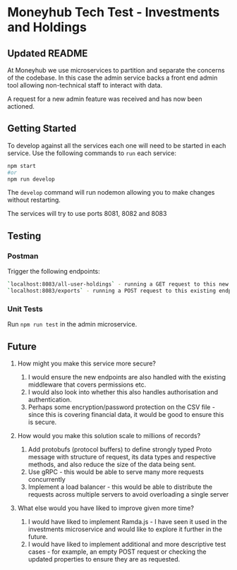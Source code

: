 # Moneyhub Tech Test - Investments and Holdings

## Updated README

At Moneyhub we use microservices to partition and separate the concerns of the codebase.
In this case the admin service backs a front end admin tool allowing non-technical staff to interact with data.

A request for a new admin feature was received and has now been actioned.

## Getting Started

To develop against all the services each one will need to be started in each service. Use the following commands to `run` each service:

```bash
npm start
#or
npm run develop
```

The `develop` command will run nodemon allowing you to make changes without restarting.

The services will try to use ports 8081, 8082 and 8083
## Testing

### Postman

Trigger the following endpoints:

```bash
`localhost:8083/all-user-holdings` - running a GET request to this new endpoint will generate a `fetchAllUserHoldings.csv` file. Its contents can also be seen in the response body
`localhost:8083/exports` - running a POST request to this existing endpoint will now send the csv report as application/JSON to the investments service
```

### Unit Tests

Run `npm run test` in the admin microservice.  

## Future

  1. How might you make this service more secure?
     1. I would ensure the new endpoints are also handled with the existing middleware that covers permissions etc.
     2. I would also look into whether this also handles authorisation and authentication.
     3. Perhaps some encryption/password protection on the CSV file - since this is covering financial data, it would be good to ensure this is secure.

  2. How would you make this solution scale to millions of records?
     1. Add protobufs (protocol buffers) to define strongly typed Proto message with structure of request, its data types and respective methods, and also reduce the size of the data being sent.
     2. Use gRPC - this would be able to serve many more requests concurrently
     3. Implement a load balancer - this would be able to distribute the requests across multiple servers to avoid overloading a single server

  3. What else would you have liked to improve given more time?
     1. I would have liked to implement Ramda.js - I have seen it used in the investments microservice and would like to explore it further in the future.
     2. I would have liked to implement additional and more descriptive test cases - for example, an empty POST request or checking the updated properties to ensure they are as requested.
